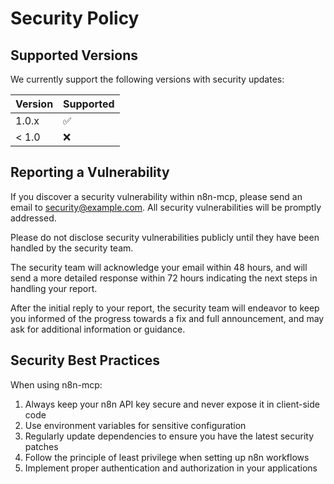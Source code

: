 # Security Policy

## Supported Versions

We currently support the following versions with security updates:

| Version | Supported          |
| ------- | ------------------ |
| 1.0.x   | :white_check_mark: |
| < 1.0   | :x:                |

## Reporting a Vulnerability

If you discover a security vulnerability within n8n-mcp, please send an email to [security@example.com](mailto:security@example.com). All security vulnerabilities will be promptly addressed.

Please do not disclose security vulnerabilities publicly until they have been handled by the security team.

The security team will acknowledge your email within 48 hours, and will send a more detailed response within 72 hours indicating the next steps in handling your report.

After the initial reply to your report, the security team will endeavor to keep you informed of the progress towards a fix and full announcement, and may ask for additional information or guidance.

## Security Best Practices

When using n8n-mcp:

1. Always keep your n8n API key secure and never expose it in client-side code
2. Use environment variables for sensitive configuration
3. Regularly update dependencies to ensure you have the latest security patches
4. Follow the principle of least privilege when setting up n8n workflows
5. Implement proper authentication and authorization in your applications

